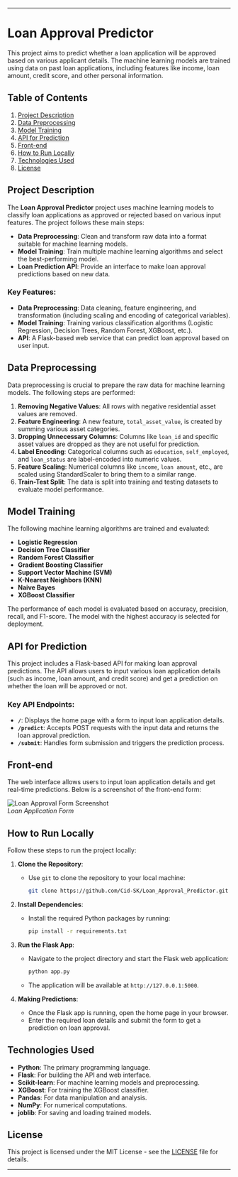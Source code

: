 ---

# Loan Approval Predictor

This project aims to predict whether a loan application will be approved based on various applicant details. The machine learning models are trained using data on past loan applications, including features like income, loan amount, credit score, and other personal information.

## Table of Contents

1. [Project Description](#project-description)
2. [Data Preprocessing](#data-preprocessing)
3. [Model Training](#model-training)
4. [API for Prediction](#api-for-prediction)
5. [Front-end](#front-end)
6. [How to Run Locally](#how-to-run-locally)
7. [Technologies Used](#technologies-used)
8. [License](#license)

## Project Description

The **Loan Approval Predictor** project uses machine learning models to classify loan applications as approved or rejected based on various input features. The project follows these main steps:
- **Data Preprocessing**: Clean and transform raw data into a format suitable for machine learning models.
- **Model Training**: Train multiple machine learning algorithms and select the best-performing model.
- **Loan Prediction API**: Provide an interface to make loan approval predictions based on new data.

### Key Features:
- **Data Preprocessing**: Data cleaning, feature engineering, and transformation (including scaling and encoding of categorical variables).
- **Model Training**: Training various classification algorithms (Logistic Regression, Decision Trees, Random Forest, XGBoost, etc.).
- **API**: A Flask-based web service that can predict loan approval based on user input.

## Data Preprocessing

Data preprocessing is crucial to prepare the raw data for machine learning models. The following steps are performed:
1. **Removing Negative Values**: All rows with negative residential asset values are removed.
2. **Feature Engineering**: A new feature, `total_asset_value`, is created by summing various asset categories.
3. **Dropping Unnecessary Columns**: Columns like `loan_id` and specific asset values are dropped as they are not useful for prediction.
4. **Label Encoding**: Categorical columns such as `education`, `self_employed`, and `loan_status` are label-encoded into numeric values.
5. **Feature Scaling**: Numerical columns like `income`, `loan amount`, etc., are scaled using StandardScaler to bring them to a similar range.
6. **Train-Test Split**: The data is split into training and testing datasets to evaluate model performance.

## Model Training

The following machine learning algorithms are trained and evaluated:
- **Logistic Regression**
- **Decision Tree Classifier**
- **Random Forest Classifier**
- **Gradient Boosting Classifier**
- **Support Vector Machine (SVM)**
- **K-Nearest Neighbors (KNN)**
- **Naive Bayes**
- **XGBoost Classifier**

The performance of each model is evaluated based on accuracy, precision, recall, and F1-score. The model with the highest accuracy is selected for deployment.

## API for Prediction

This project includes a Flask-based API for making loan approval predictions. The API allows users to input various loan application details (such as income, loan amount, and credit score) and get a prediction on whether the loan will be approved or not.

### Key API Endpoints:
- **`/`**: Displays the home page with a form to input loan application details.
- **`/predict`**: Accepts POST requests with the input data and returns the loan approval prediction.
- **`/submit`**: Handles form submission and triggers the prediction process.

## Front-end

The web interface allows users to input loan application details and get real-time predictions. Below is a screenshot of the front-end form:

![Loan Approval Form Screenshot](images/screenshot.png)  
*Loan Application Form*  

## How to Run Locally

Follow these steps to run the project locally:

1. **Clone the Repository**: 
   - Use `git` to clone the repository to your local machine:
     ```bash
     git clone https://github.com/Cid-SK/Loan_Approval_Predictor.git
     ```

2. **Install Dependencies**:
   - Install the required Python packages by running:
     ```bash
     pip install -r requirements.txt
     ```

3. **Run the Flask App**:
   - Navigate to the project directory and start the Flask web application:
     ```bash
     python app.py
     ```
   - The application will be available at `http://127.0.0.1:5000`.

4. **Making Predictions**:
   - Once the Flask app is running, open the home page in your browser.
   - Enter the required loan details and submit the form to get a prediction on loan approval.

## Technologies Used

- **Python**: The primary programming language.
- **Flask**: For building the API and web interface.
- **Scikit-learn**: For machine learning models and preprocessing.
- **XGBoost**: For training the XGBoost classifier.
- **Pandas**: For data manipulation and analysis.
- **NumPy**: For numerical computations.
- **joblib**: For saving and loading trained models.

## License

This project is licensed under the MIT License - see the [LICENSE](LICENSE) file for details.

---